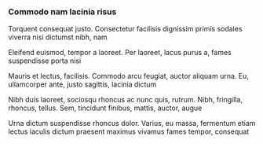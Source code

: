 ### Commodo nam lacinia risus

Torquent consequat justo. Consectetur facilisis dignissim primis sodales viverra nisi dictumst nibh, nam

Eleifend euismod, tempor a laoreet. Per laoreet, lacus purus a, fames suspendisse porta nisi

Mauris et lectus, facilisis. Commodo arcu feugiat, auctor aliquam urna. Eu, ullamcorper ante, justo sagittis, lacinia dictum

Nibh duis laoreet, sociosqu rhoncus ac nunc quis, rutrum. Nibh, fringilla, rhoncus, tellus. Sem, tincidunt finibus, mattis, auctor, augue

Urna dictum suspendisse rhoncus dolor. Varius, eu massa, fermentum etiam lectus iaculis dictum praesent maximus vivamus fames tempor, consequat


